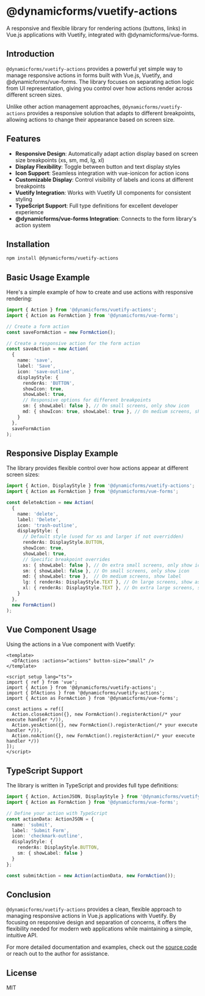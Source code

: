 # @dynamicforms/vuetify-actions

A responsive and flexible library for rendering actions (buttons, links) in Vue.js applications with Vuetify, 
integrated with @dynamicforms/vue-forms.

## Introduction

`@dynamicforms/vuetify-actions` provides a powerful yet simple way to manage responsive actions in forms built 
with Vue.js, Vuetify, and @dynamicforms/vue-forms. The library focuses on separating action logic from UI
representation, giving you control over how actions render across different screen sizes.

Unlike other action management approaches, `@dynamicforms/vuetify-actions` provides a responsive solution that adapts
to different breakpoints, allowing actions to change their appearance based on screen size.

## Features

- **Responsive Design**: Automatically adapt action display based on screen size breakpoints (xs, sm, md, lg, xl)
- **Display Flexibility**: Toggle between button and text display styles
- **Icon Support**: Seamless integration with vue-ionicon for action icons
- **Customizable Display**: Control visibility of labels and icons at different breakpoints
- **Vuetify Integration**: Works with Vuetify UI components for consistent styling
- **TypeScript Support**: Full type definitions for excellent developer experience
- **@dynamicforms/vue-forms Integration**: Connects to the form library's action system

## Installation

```bash
npm install @dynamicforms/vuetify-actions
```

## Basic Usage Example

Here's a simple example of how to create and use actions with responsive rendering:

```typescript
import { Action } from '@dynamicforms/vuetify-actions';
import { Action as FormAction } from '@dynamicforms/vue-forms';

// Create a form action
const saveFormAction = new FormAction();

// Create a responsive action for the form action
const saveAction = new Action(
  {
    name: 'save',
    label: 'Save',
    icon: 'save-outline',
    displayStyle: {
      renderAs: 'BUTTON',
      showIcon: true,
      showLabel: true,
      // Responsive options for different breakpoints
      sm: { showLabel: false }, // On small screens, only show icon
      md: { showIcon: true, showLabel: true }, // On medium screens, show both
    }
  },
  saveFormAction
);
```

## Responsive Display Example

The library provides flexible control over how actions appear at different screen sizes:

```typescript
import { Action, DisplayStyle } from '@dynamicforms/vuetify-actions';
import { Action as FormAction } from '@dynamicforms/vue-forms';

const deleteAction = new Action(
  {
    name: 'delete',
    label: 'Delete',
    icon: 'trash-outline',
    displayStyle: {
      // Default style (used for xs and larger if not overridden)
      renderAs: DisplayStyle.BUTTON,
      showIcon: true,
      showLabel: true,
      // Specific breakpoint overrides
      xs: { showLabel: false }, // On extra small screens, only show icon
      sm: { showLabel: false }, // On small screens, only show icon
      md: { showLabel: true },  // On medium screens, show label
      lg: { renderAs: DisplayStyle.TEXT }, // On large screens, show as text
      xl: { renderAs: DisplayStyle.TEXT }, // On extra large screens, show as text
    }
  },
  new FormAction()
);
```

## Vue Component Usage

Using the actions in a Vue component with Vuetify:

```vue
<template>
  <DfActions :actions="actions" button-size="small" />
</template>

<script setup lang="ts">
import { ref } from 'vue';
import { Action } from '@dynamicforms/vuetify-actions';
import { DfActions } from '@dynamicforms/vuetify-actions';
import { Action as FormAction } from '@dynamicforms/vue-forms';

const actions = ref([
  Action.closeAction({}, new FormAction().registerAction(/* your execute handler */)),
  Action.yesAction({}, new FormAction().registerAction(/* your execute handler */)),
  Action.noAction({}, new FormAction().registerAction(/* your execute handler */))
]);
</script>
```

## TypeScript Support

The library is written in TypeScript and provides full type definitions:

```typescript
import { Action, ActionJSON, DisplayStyle } from '@dynamicforms/vuetify-actions';
import { Action as FormAction } from '@dynamicforms/vue-forms';

// Define your action with TypeScript
const actionData: ActionJSON = {
  name: 'submit',
  label: 'Submit Form',
  icon: 'checkmark-outline',
  displayStyle: {
    renderAs: DisplayStyle.BUTTON,
    sm: { showLabel: false }
  }
};

const submitAction = new Action(actionData, new FormAction());
```

## Conclusion

`@dynamicforms/vuetify-actions` provides a clean, flexible approach to managing responsive actions in Vue.js 
applications with Vuetify. By focusing on responsive design and separation of concerns, it offers the flexibility 
needed for modern web applications while maintaining a simple, intuitive API.

For more detailed documentation and examples, check out the 
[source code](https://github.com/velis74/dynamicforms-vuetify-actions) or reach out to the author for assistance.

## License

MIT
